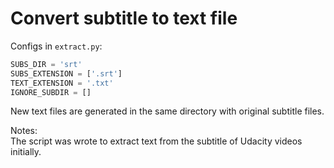 # Convert subtitle to text file

Configs in `extract.py`:
```python
SUBS_DIR = 'srt'
SUBS_EXTENSION = ['.srt']
TEXT_EXTENSION = '.txt'
IGNORE_SUBDIR = []
```

New text files are generated in the same directory with original subtitle files.  

Notes:  
The script was wrote to extract text from the subtitle of Udacity videos initially.